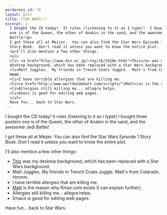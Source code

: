 ```yaml
--- 
wordpress_id: 70
layout: post
title: STAR WARS!!!
excerpt: |-
  I bought the CD today!  It rules (listening to it as I type)!  I bought three posters 
  one is of the Queen, the other of Anakin in the sand, and the awesome Jedi 
  Battle!<p>
  I got these all at Meijer.  You can also find the Star Wars Episode 1 
  Story Book.  Don't read it unless you want to know the entire plot.
  <p>I'll also mention a few other things:
  <ul>
  <li> <a href="http://www.din.or.jp/~toy/tb/tb20e.html">This</a> was my 
  desktop background, which has been replaced with a Star Wars background.
  <li>Matt Juggles.  My friends in Trench Coats Juggle.  Matt's from Colarado.  
  Hmmm.
  <li>I have terrible allergies that are killing me.
  <li><a href="http://www.worldwidemart.com/scripts/">Matt</a> is the reason why ftmax.com exists (I can explain further).
  <li>Allergies still killing me... allegra helps.
  <li>Emacs is good for editing web pages.
  </ul>
  Have fun... back to Star Wars.
---
```

I bought the CD today!  It rules (listening to it as I type)!  I bought three posters 
one is of the Queen, the other of Anakin in the sand, and the awesome Jedi 
Battle!<p>
I got these all at Meijer.  You can also find the Star Wars Episode 1 
Story Book.  Don't read it unless you want to know the entire plot.
<p>I'll also mention a few other things:
<ul>
<li> <a href="http://www.din.or.jp/~toy/tb/tb20e.html">This</a> was my 
desktop background, which has been replaced with a Star Wars background.
<li>Matt Juggles.  My friends in Trench Coats Juggle.  Matt's from Colarado.  
Hmmm.
<li>I have terrible allergies that are killing me.
<li><a href="http://www.worldwidemart.com/scripts/">Matt</a> is the reason why ftmax.com exists (I can explain further).
<li>Allergies still killing me... allegra helps.
<li>Emacs is good for editing web pages.
</ul>
Have fun... back to Star Wars.
